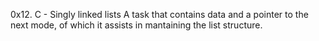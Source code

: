 0x12. C - Singly linked lists
A task that contains data and a pointer to the next mode, of which it assists in mantaining the list structure.
